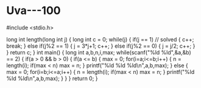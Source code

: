 # Uva---100

#include <stdio.h>

long int length(long int j)
{
    long int c = 0;
    while(j)
    {
        if(j == 1)                                          // solved
        {
            c++;
            break;
        }
        else if(j%2 == 1)
        {
            j = 3*j+1;
            c++;
        }
        else if(j%2 == 0)
        {
            j = j/2;
            c++;
        }
    }
    return c;
}
int main()
{
    long int a,b,n,i,max;
    while(scanf("%ld %ld",&a,&b) == 2)
    {
        if(a > 0 && b > 0)
        {
            if(a <= b)
            {
                max = 0;
                for(i=a;i<=b;i++)
                {
                    n = length(i);
                    if(max < n)
                        max = n;
                }
                printf("%ld %ld %ld\n",a,b,max);
            }
            else
            {
                max = 0;
                for(i=b;i<=a;i++)
                {
                    n = length(i);
                    if(max < n)
                        max = n;
                }
                printf("%ld %ld %ld\n",a,b,max);
            }
        }
    }
    return 0;
}
